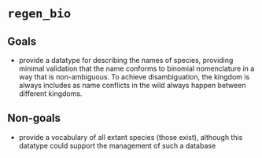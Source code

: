 # `regen_bio`

## Goals

* provide a datatype for describing the names of species, providing minimal validation
that the name conforms to binomial nomenclature in a way that is non-ambiguous. To
achieve disambiguation, the kingdom is always includes as name conflicts in the wild
always happen between different kingdoms.

## Non-goals

* provide a vocabulary of all extant species (those exist), although this datatype
could support the management of such a database